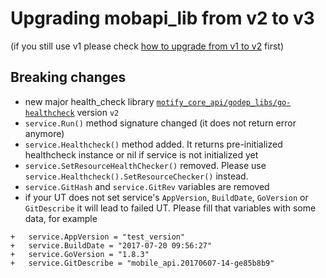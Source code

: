 # Upgrading mobapi_lib from v2 to v3
(if you still use v1 please check [how to upgrade from v1 to v2](https://bitbucket.lzd.co/projects/GOLIBS/repos/mobapi_lib/browse/UPGRADE.md) first)

## Breaking changes
- new major health_check library [`motify_core_api/godep_libs/go-healthcheck`](https://bitbucket.lzd.co/projects/GOLIBS/repos/go-healthcheck/browse) version `v2`
- `service.Run()` method signature changed (it does not return error anymore)
- `service.Healthcheck()` method added. It returns pre-initialized healthcheck instance or nil if service is not initialized yet
- `service.SetResourceHealthChecker()` removed. Please use `service.Healthcheck().SetResourceChecker()` instead.
- `service.GitHash` and `service.GitRev` variables are removed
- if your UT does not set service's `AppVersion`, `BuildDate`, `GoVersion` or `GitDescribe` it will lead to failed UT. Please fill that variables with some data, for example

```
+	service.AppVersion = "test_version"
+	service.BuildDate = "2017-07-20 09:56:27"
+	service.GoVersion = "1.8.3"
+	service.GitDescribe = "mobile_api.20170607-14-ge85b8b9"
```

